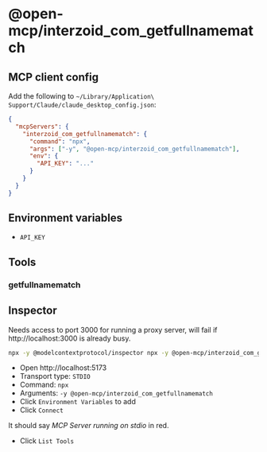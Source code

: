 # @open-mcp/interzoid_com_getfullnamematch

## MCP client config

Add the following to `~/Library/Application\ Support/Claude/claude_desktop_config.json`:

```json
{
  "mcpServers": {
    "interzoid_com_getfullnamematch": {
      "command": "npx",
      "args": ["-y", "@open-mcp/interzoid_com_getfullnamematch"],
      "env": {
        "API_KEY": "..."
      }
    }
  }
}
```

## Environment variables

- `API_KEY`

## Tools

### getfullnamematch

## Inspector

Needs access to port 3000 for running a proxy server, will fail if http://localhost:3000 is already busy.

```bash
npx -y @modelcontextprotocol/inspector npx -y @open-mcp/interzoid_com_getfullnamematch
```

- Open http://localhost:5173
- Transport type: `STDIO`
- Command: `npx`
- Arguments: `-y @open-mcp/interzoid_com_getfullnamematch`
- Click `Environment Variables` to add
- Click `Connect`

It should say _MCP Server running on stdio_ in red.

- Click `List Tools`
